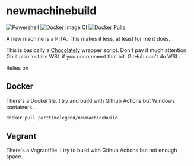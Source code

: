 # newmachinebuild

![Powershell](https://github.com/PartTimeLegend/newmachinebuild/workflows/Powershell/badge.svg) ![Docker Image CI](https://github.com/PartTimeLegend/newmachinebuild/workflows/Docker%20Image%20CI/badge.svg) [![Docker Pulls](https://img.shields.io/docker/pulls/parttimelegend/newmachinebuild)](https://hub.docker.com/r/parttimelegend/newmachinebuild)

A new machine is a PITA. This makes it less, at least for me it does.

This is basically a [Chocolately](https://chocolatey.org) wrapper script. Don't pay it much attention. Oh it also installs WSL if you uncomment that bit. GitHub can't do WSL.

Relies on

## Docker
There's a Dockerfile. I try and build with Github Actions but Windows containers...
```bash
docker pull parttimelegend/newmachinebuild
```

## Vagrant
There's a Vagrantfile. I try to build with Github Actions but not enough space.
